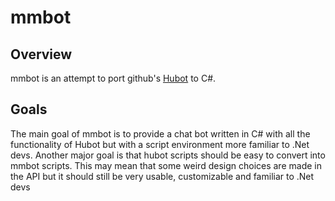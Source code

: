 # mmbot## Overviewmmbot is an attempt to port github's [Hubot](http://www.github.com/github/hubot) to C#.## GoalsThe main goal of mmbot is to provide a chat bot written in C# with all the functionality of Hubot but with a script environment more familiar to .Net devs. Another major goal is that hubot scripts should be easy to convert into mmbot scripts. This may mean that some weird design choices are made in the API but it should still be very usable, customizable and familiar to .Net devs